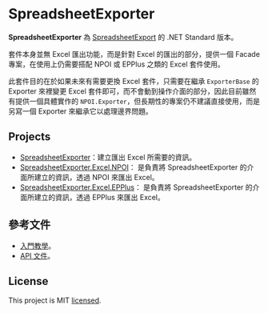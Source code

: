 # SpreadsheetExporter

**SpreadsheetExporter** 為 [SpreadsheetExport](https://github.com/CloudyWing/SpreadsheetExport) 的 .NET Standard 版本。

套件本身並無 Excel 匯出功能，而是針對 Excel 的匯出的部分，提供一個 Facade 專案，在使用上仍需要搭配 NPOI 或 EPPlus 之類的 Excel 套件使用。

此套件目的在於如果未來有需要更換 Excel 套件，只需要在繼承 `ExporterBase` 的 Exporter 來裡變更 Excel 套件即可，而不會動到操作介面的部分，因此目前雖然有提供一個具體實作的 `NPOI.Exporter`，但長期性的專案仍不建議直接使用，而是另寫一個 Exporter 來繼承它以處理邊界問題。

## Projects
 * [SpreadsheetExporter](./SpreadsheetExporter/)：建立匯出 Excel 所需要的資訊。
 * [SpreadsheetExporter.Excel.NPOI](./SpreadsheetExporter.Excel.NPOI/)： 是負責將 SpreadsheetExporter 的介面所建立的資訊，透過 NPOI 來匯出 Excel。
 * [SpreadsheetExporter.Excel.EPPlus](./SpreadsheetExporter.Excel.EPPlus/)： 是負責將 SpreadsheetExporter 的介面所建立的資訊，透過 EPPlus 來匯出 Excel。

## 參考文件
* [入門教學](./docs/Guide/%E5%85%A5%E9%96%80%E6%95%99%E5%AD%B8.md)。
* [API 文件](./docs/API/index.md)。

## License
This project is MIT [licensed](./LICENSE.md).